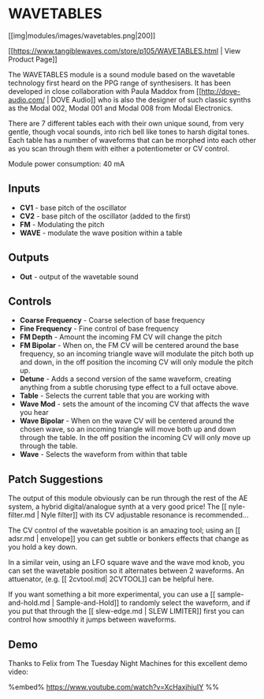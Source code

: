 # WAVETABLES
[[img|modules/images/wavetables.png|200]]

[[https://www.tangiblewaves.com/store/p105/WAVETABLES.html | View Product Page]]

The WAVETABLES module is a sound module based on the wavetable technology first heard on the PPG range of synthesisers. It has been developed in close collaboration with Paula Maddox from [[http://dove-audio.com/ | DOVE Audio]] who is also the designer of such classic synths as the Modal 002, Modal 001 and Modal 008 from Modal Electronics.
 
There are 7 different tables each with their own unique sound, from very gentle, though vocal sounds, into rich bell like tones to harsh digital tones. Each table has a number of waveforms that can be morphed into each other as you scan through them with either a potentiometer or CV control.

Module power consumption: 40 mA

## Inputs
* **CV1** - base pitch of the oscillator
* **CV2** - base pitch of the oscillator (added to the first)
* **FM** - Modulating the pitch
* **WAVE** - modulate the wave position within a table
 
## Outputs
* **Out** - output of the wavetable sound
 
## Controls
* **Coarse Frequency** - Coarse selection of base frequency
* **Fine Frequency** - Fine control of base frequency
* **FM Depth** - Amount the incoming FM CV will change the pitch
* **FM Bipolar** - When on, the FM CV will be centered around the base frequency, so an incoming triangle wave will modulate the pitch both up and down, in the off position the incoming CV will only module the pitch up.
* **Detune** - Adds a second version of the same waveform, creating anything from a subtle chorusing type effect to a full octave above.
* **Table** - Selects the current table that you are working with
* **Wave Mod** - sets the amount of the incoming CV that affects the wave you hear
* **Wave Bipolar** - When on the wave CV will be centered around the chosen wave, so an incoming triangle will move both up and down through the table. In the off position the incoming CV will only move up through the table.
* **Wave** - Selects the waveform from within that table
 
## Patch Suggestions

The output of this module obviously can be run through the rest of the AE system, a hybrid digital/analogue synth at a very good price!   The [[ nyle-filter.md | Nyle filter]] with its CV adjustable resonance is recommended...

The CV control of the wavetable position is an amazing tool; using an [[ adsr.md | envelope]] you can get subtle or bonkers effects that change as you hold a key down. 

In a similar vein, using an LFO square wave and the wave mod knob, you can set the wavetable position so it alternates between 2 waveforms.  An attuenator, (e.g. [[ 2cvtool.md| 2CVTOOL]] can be helpful here.

If you want something a bit more experimental, you can use a [[ sample-and-hold.md | Sample-and-Hold]] to randomly select the waveform, and if you put that through the [[ slew-edge.md | SLEW LIMITER]]  first  you can control how smoothly it jumps between waveforms. 

## Demo
Thanks to Felix from The Tuesday Night Machines for this excellent demo video:

%embed% https://www.youtube.com/watch?v=XcHaxjhjuIY %%
